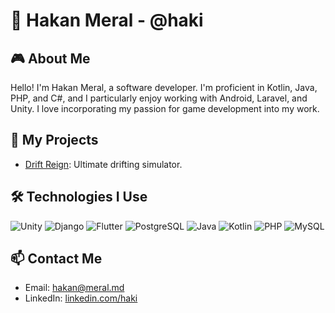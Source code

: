 # 👾 Hakan Meral - @haki

## 🎮 About Me

Hello! I'm Hakan Meral, a software developer. I'm proficient in Kotlin, Java, PHP, and C#, and I particularly enjoy working with Android, Laravel, and Unity. I love incorporating my passion for game development into my work.

## 🚀 My Projects

- [Drift Reign](https://store.steampowered.com/app/2368220/Drift_Reign/): Ultimate drifting simulator.

## 🛠 Technologies I Use

![Unity](https://img.shields.io/badge/Unity-000000?style=for-the-badge&logo=unity&logoColor=white)
![Django](https://img.shields.io/badge/Django-092E20?style=for-the-badge&logo=django&logoColor=white)
![Flutter](https://img.shields.io/badge/Flutter-02569B?style=for-the-badge&logo=flutter&logoColor=white)
![PostgreSQL](https://img.shields.io/badge/PostgreSQL-4169E1?style=for-the-badge&logo=postgresql&logoColor=white)
![Java](https://img.shields.io/badge/Java-ED8B00?style=for-the-badge&logo=java&logoColor=white)
![Kotlin](https://img.shields.io/badge/Kotlin-0095D5?style=for-the-badge&logo=kotlin&logoColor=white)
![PHP](https://img.shields.io/badge/PHP-777BB4?style=for-the-badge&logo=php&logoColor=white)
![MySQL](https://img.shields.io/badge/MySQL-4479A1?style=for-the-badge&logo=mysql&logoColor=white)

## 📫 Contact Me

- Email: [hakan@meral.md](mailto:hakan@meral.md)
- LinkedIn: [linkedin.com/haki](https://www.linkedin.com/in/haki)
